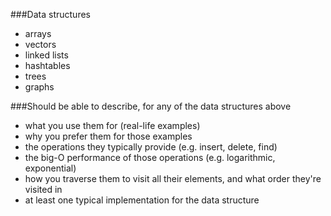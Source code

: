 ###Data structures
- arrays
- vectors
- linked lists
- hashtables
- trees
- graphs

###Should be able to describe, for any of the data structures above
- what you use them for (real-life examples)
- why you prefer them for those examples
- the operations they typically provide (e.g. insert, delete, find)
- the big-O performance of those operations (e.g. logarithmic, exponential)
- how you traverse them to visit all their elements, and what order they're visited in
- at least one typical implementation for the data structure
